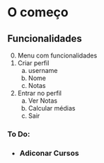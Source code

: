 <h1>O começo</h1>

<h2>Funcionalidades</h2>

<ol start=0>
    <li>Menu com funcionalidades</li>
    <li>Criar perfil
        <ol style="list-style-type: lower-alpha;">
            <li>username</li>
            <li>Nome</li>
            <li>Notas</li>
        </ol>
    </li>
    <li>Entrar no perfil
        <ol style="list-style-type: lower-alpha;">
            <li>Ver Notas</li>
            <li>Calcular médias</li>
            <li>Sair</li>
        </ol>
    </li>
</ol>

<h3>To Do:<h3>

<ul>
    <li>Adiconar Cursos</li>
</ol>
